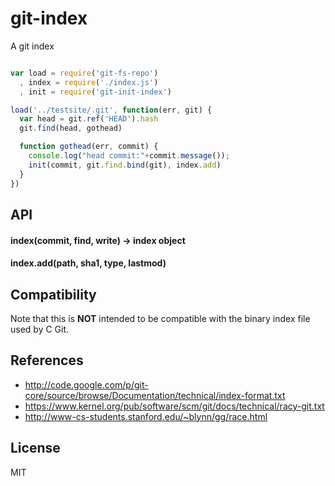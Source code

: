 # git-index

A git index


```javascript

var load = require('git-fs-repo')
  , index = require('./index.js')
  , init = require('git-init-index')

load('../testsite/.git', function(err, git) {
  var head = git.ref('HEAD').hash
  git.find(head, gothead)

  function gothead(err, commit) {
    console.log("head commit:"+commit.message());
    init(commit, git.find.bind(git), index.add)
  }
})
```

## API

#### index(commit, find, write) -> index object

#### index.add(path, sha1, type, lastmod)

## Compatibility

Note that this is **NOT** intended to be compatible with the binary index file used 
by C Git.

## References

* http://code.google.com/p/git-core/source/browse/Documentation/technical/index-format.txt
* https://www.kernel.org/pub/software/scm/git/docs/technical/racy-git.txt
* http://www-cs-students.stanford.edu/~blynn/gg/race.html


## License

MIT
